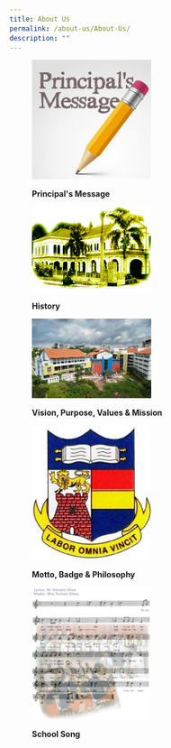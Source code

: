 ```yaml
---
title: About Us
permalink: /about-us/About-Us/
description: ""
---
```

<figure>

<a href="/about-us/Principals-Message/" target="\_blank"> <img style="width:50%;height:50%" src="/images/About%20us/About%20us/Principalnew.jpg">

</a>

<figcaption>

<strong> Principal's Message </strong>

</figcaption>

</figure>

<figure>

<a href="/about-us/History/" target="\_blank"> <img style="width:50%;height:50%" src="/images/About%20us/About%20us/oldschool.jpg">

</a>

<figcaption>

<strong> History </strong>

</figcaption>

</figure>

<figure>

<a href="/about-us/Vision-Mission-Purpose-and-Values/" target="\_blank"> <img style="width:50%;height:50%" src="/images/About%20us/About%20us/OSS%20Building%20copy.jpg">

</a>

<figcaption>

<strong> Vision, Purpose, Values &amp; Mission </strong>

</figcaption>

</figure>

<figure>

<a href="/about-us/School-Philosophy-Motto-and-Badge/" target="\_blank"> <img style="width:50%;height:50%" src="/images/About%20us/About%20us/school%20Badge.jpg">

</a>

<figcaption>

<strong> Motto, Badge &amp; Philosophy </strong>

</figcaption>

</figure>



<figure>

<a href="/about-us/School-Song/" target="\_blank"> <img style="width:50%;height:50%" src="/images/About%20us/About%20us/schoolsong.jpg">

</a>

<figcaption>

<strong> School Song </strong>

</figcaption>

</figure>